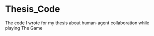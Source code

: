 # Thesis_Code
The code I wrote for my thesis about human-agent collaboration while playing The Game
